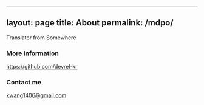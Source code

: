 
---
layout: page
title: About
permalink: /mdpo/
---

Translator from Somewhere

### More Information

https://github.com/devrel-kr

### Contact me

[kwang1406@gmail.com](mailto:kwang1406@gmail.com)
